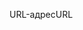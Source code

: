 <span data-ttu-id="41dca-101">URL-адрес</span><span class="sxs-lookup"><span data-stu-id="41dca-101">URL</span></span>